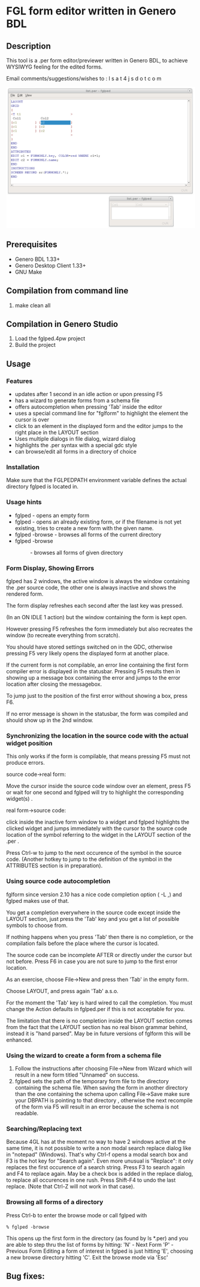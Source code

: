 # FGL form editor written in Genero BDL

## Description

This tool is a .per form editor/previewer written in Genero BDL, to achieve
WYSIWYG feeling for the edited forms.

Email comments/suggestions/wishes to : l s a t 4 j s d o t c o m

![Genero FGL Form Editor (GDC)](https://github.com/FourjsGenero/tool_fglped/raw/master/docs/fglped-screen-001.png)


## Prerequisites

* Genero BDL 1.33+
* Genero Desktop Client 1.33+
* GNU Make

## Compilation from command line

1. make clean all

## Compilation in Genero Studio

1. Load the fglped.4pw project
2. Build the project

## Usage

### Features

- updates after 1 second in an idle action or upon pressing F5
- has a wizard to generate forms from a schema file
- offers autocompletion when pressing 'Tab' inside the editor
- uses a special command line for "fglform" to highlight the element the cursor is over
- click to an element in the displayed form and the editor jumps to the right place in the LAYOUT section
- Uses multiple dialogs in file dialog, wizard dialog
- highlights the .per syntax with a special gdc style
- can browse/edit all forms in a directory of choice


### Installation

Make sure that the FGLPEDPATH environment variable defines the actual directory
fglped is located in.

### Usage hints

- fglped                - opens an empty form
- fglped <formname>     - opens an already existing form, or if the filename is not yet existing, tries to create a new form with the given name.
- fglped -browse        - browses all forms of the current directory
- fglped -browse <dir>  - browses all forms of given directory



### Form Display, Showing Errors

fglped has 2 windows, the active window is always the window containing the .per
source code, the other one is always inactive and shows the rendered form.

The form display refreshes each second after the last key was pressed.

(In an ON IDLE 1 action) but the window containing the form is kept open.

However pressing F5 refreshes the form immediately but also recreates the
window (to recreate everything from scratch).

You should have stored settings switched on in the GDC, otherwise pressing F5
very likely opens the displayed form at another place.

If the current form is not compilable, an error line containing the first form
compiler error is displayed in the statusbar. Pressing F5 results then in showing
up a message box containing the error and jumps to the error location after
closing the messagebox.

To jump just to the position of the first error without showing a box, press F6.

If no error message is shown in the statusbar, the form was compiled and should
show up in the 2nd window. 


### Synchronizing the location in the source code with the actual widget position

This only works if the form is compilable, that means pressing F5 must not
produce errors.

source code->real form:

Move the cursor inside the source code window over an element, press F5 or wait
for one second and fglped will try to highlight the corresponding widget(s) .

real form->source code:

click inside the inactive form window to a widget and fglped highlights the
clicked widget and jumps immediately with the cursor to the source code location
of the symbol referring to the widget in the LAYOUT section of the .per . 

Press Ctrl-w to jump to the next occurence of the symbol in the source code.
(Another hotkey to jump to the definition of the symbol in the ATTRIBUTES section
is in preparation).


### Using source code autocompletion

fglform since version 2.10 has a nice code completion option ( -L <line>,<column>)
and fglped makes use of that.

You get a completion everywhere in the source code except inside the LAYOUT section,
just press the 'Tab' key and you get a list of possible symbols to choose from.

If nothing happens when you press 'Tab' then there is no completion, or the
compilation fails before the place where the cursor is located.

The source code can be incomplete AFTER or directly under the cursor but not before.
Press F6 in case you are not sure to jump to the first error location.

As an exercise, choose File->New and press then 'Tab' in the empty form.

Choose LAYOUT, and press again 'Tab' a.s.o.

For the moment the 'Tab' key is hard wired to call the completion. You must change
the Action defaults in fglped.per if this is not acceptable for you.

The limitation that there is no completion inside the LAYOUT section comes from the
fact that the LAYOUT section has no real bison grammar behind, instead it is "hand
parsed". May be in future versions of fglform this will be enhanced.

### Using the wizard to create a form from a schema file

1. Follow the instructions after choosing  File->New from Wizard which will result in a new form titled "Unnamed" on success.
2. fglped sets the path of the temporary form file to the directory containing the schema file. When saving the form in another directory than the one containing the schema upon calling File->Save make sure your DBPATH is pointing to that directory , otherwise the next recompile of the form via F5 will result in an error because the schema is not readable.

### Searching/Replacing text

Because 4GL has at the moment no way to have 2 windows active at the same time,
it is not possible to write a non modal search replace dialog like in "notepad"
(Windows). That's why Ctrl-f opens a modal search box and F3 is the hot key for
"Search again". Even more unusual is "Replace": it only replaces the first
occurence of a search string.  Press F3 to search again and F4 to replace again.
May be a check box is added in the replace dialog, to replace all occurences in
one rush. Press Shift-F4 to undo the last replace. (Note that Ctrl-Z will not
work in that case).

### Browsing all forms of a directory

Press Ctrl-b to enter the browse mode or call fglped with

```
% fglped -browse
```

This opens up the first form in the directory (as found by ls \*.per) and you
are able to step thru the list of forms by hitting:
'N' - Next Form
'P' - Previous Form
Editing a form of interest in fglped is just hitting 'E', choosing a new browse
directory hitting 'C'. Exit the browse mode via 'Esc'

## Bug fixes:
